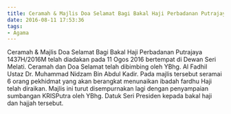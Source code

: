 ```yaml
---
title: Ceramah & Majlis Doa Selamat Bagi Bakal Haji Perbadanan Putrajaya 1437H/2016M
date: 2016-08-11 17:53:36
tags:
- Agama
---
```

Ceramah & Majlis Doa Selamat Bagi Bakal Haji Perbadanan Putrajaya 1437H/2016M telah diadakan pada 11 Ogos 2016 bertempat di Dewan Seri Melati. Ceramah dan Doa Selamat telah dibimbing oleh YBhg. Al Fadhil Ustaz Dr. Muhammad Nidzam Bin Abdul Kadir. Pada majlis tersebut seramai 6 orang pekhidmat yang akan berangkat menunaikan ibadah fardhu Haji telah diraikan. Majlis ini turut disempurnakan lagi dengan penyampaian sumbangan KRISPutra oleh YBhg. Datuk Seri Presiden kepada bakal haji dan hajjah tersebut.